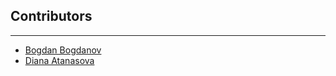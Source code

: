 ## Contributors

------------------------------
- [Bogdan Bogdanov](https://github.com/bbogdanov)
- [Diana Atanasova](https://github.com/difince)
